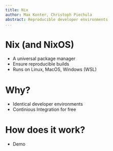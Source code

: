 ```yaml
---
title: Nix
author: Max Konter, Christoph Piechula
abstract: Reproducible developer environments
...
```


# Nix (and NixOS)

- A universal package manager
- Ensure reproducible builds
- Runs on Linux, MacOS, Windows (WSL)

# Why?

- Identical developer environments
- Continious Integration for free

# How does it work?

- Demo
